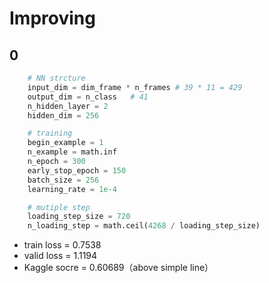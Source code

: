 # Improving

## 0

```python
    # NN strcture
    input_dim = dim_frame * n_frames # 39 * 11 = 429
    output_dim = n_class   # 41
    n_hidden_layer = 2
    hidden_dim = 256

    # training
    begin_example = 1
    n_example = math.inf
    n_epoch = 300
    early_stop_epoch = 150
    batch_size = 256
    learning_rate = 1e-4

    # mutiple step
    loading_step_size = 720
    n_loading_step = math.ceil(4268 / loading_step_size)

```

- train loss = 0.7538
- valid loss = 1.1194
- Kaggle socre = 0.60689（above simple line）
